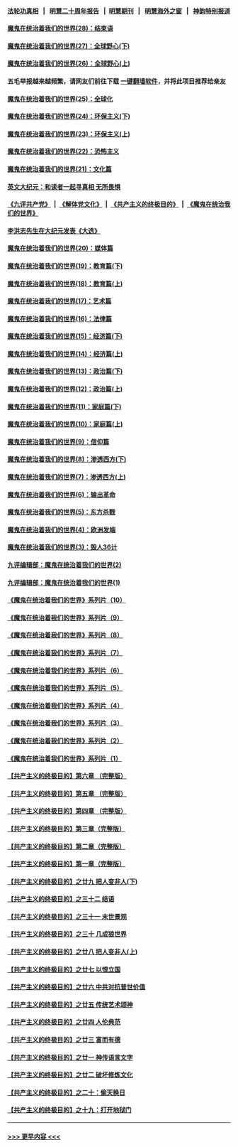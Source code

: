 #### [法轮功真相](https://github.com/gfw-breaker/truth/blob/master/README.md?t=0) &nbsp;&nbsp;|&nbsp;&nbsp; [明慧二十周年报告](https://github.com/gfw-breaker/mh-reports/blob/master/README.md?t=0) &nbsp;&nbsp;|&nbsp;&nbsp;[明慧期刊](https://github.com/gfw-breaker/mh-qikan) &nbsp;&nbsp;|&nbsp;&nbsp; [明慧海外之窗](https://github.com/gfw-breaker/mh-news/blob/master/README.md?t=0) &nbsp;&nbsp;|&nbsp;&nbsp; [神韵特别报道](https://github.com/gfw-breaker/mh-news/blob/master/shenyun.md?t=0)
#### [魔鬼在统治着我们的世界(28)：结束语](../pages/nsc422/n10936246.md?t=07101001) 
#### [魔鬼在统治着我们的世界(27)：全球野心(下)](../pages/nsc422/n10928319.md?t=07101001) 
#### [魔鬼在统治着我们的世界(26)：全球野心(上)](../pages/nsc422/n10900318.md?t=07101001) 
#### 五毛举报越来越频繁，请网友们前往下载 [一键翻墙软件](https://github.com/gfw-breaker/ssr-accounts)，并将此项目推荐给亲友
#### [魔鬼在统治着我们的世界(25)：全球化](../pages/nsc422/n10788205.md?t=07101001) 
#### [魔鬼在统治着我们的世界(24)：环保主义(下)](../pages/nsc422/n10695307.md?t=07101001) 
#### [魔鬼在统治着我们的世界(23)：环保主义(上)](../pages/nsc422/n10688613.md?t=07101001) 
#### [魔鬼在统治着我们的世界(22)：恐怖主义](../pages/nsc422/n10614727.md?t=07101001) 
#### [魔鬼在统治着我们的世界(21)：文化篇](../pages/nsc422/n10597706.md?t=07101001) 
#### [英文大纪元：和读者一起寻真相 无所畏惧](../pages/nsc422/n12542027.md?t=07101001) 
#### [《九评共产党》](https://github.com/begood0513/9ping.md/blob/master/README.md) &nbsp;|&nbsp; [《解体党文化》](../../../../jtdwh.md/blob/master/README.md)  &nbsp;|&nbsp; [《共产主义的终极目的》](../../../../gczydzjmd.md/blob/master/README.md) &nbsp;|&nbsp; [《魔鬼在统治我们的世界》](../../../../mgztzwmdsj.md/blob/master/README.md) 
#### [李洪志先生在大纪元发表《大选》](../pages/nsc422/n12534746.md?t=07101001) 
#### [魔鬼在统治着我们的世界(20)：媒体篇](../pages/nsc422/n10586579.md?t=07101001) 
#### [魔鬼在统治着我们的世界(19)：教育篇(下)](../pages/nsc422/n10564808.md?t=07101001) 
#### [魔鬼在统治着我们的世界(18)：教育篇(上)](../pages/nsc422/n10526970.md?t=07101001) 
#### [魔鬼在统治着我们的世界(17)：艺术篇](../pages/nsc422/n10499093.md?t=07101001) 
#### [魔鬼在统治着我们的世界(16)：法律篇](../pages/nsc422/n10485969.md?t=07101001) 
#### [魔鬼在统治着我们的世界(15)：经济篇(下)](../pages/nsc422/n10469975.md?t=07101001) 
#### [魔鬼在统治着我们的世界(14)：经济篇(上)](../pages/nsc422/n10457370.md?t=07101001) 
#### [魔鬼在统治着我们的世界(13)：政治篇(下)](../pages/nsc422/n10448270.md?t=07101001) 
#### [魔鬼在统治着我们的世界(12)：政治篇(上)](../pages/nsc422/n10444576.md?t=07101001) 
#### [魔鬼在统治着我们的世界(11)：家庭篇(下)](../pages/nsc422/n10440961.md?t=07101001) 
#### [魔鬼在统治着我们的世界(10)：家庭篇(上)](../pages/nsc422/n10435448.md?t=07101001) 
#### [魔鬼在统治着我们的世界(9)：信仰篇](../pages/nsc422/n10432159.md?t=07101001) 
#### [魔鬼在统治着我们的世界(8)：渗透西方(下)](../pages/nsc422/n10429603.md?t=07101001) 
#### [魔鬼在统治着我们的世界(7)：渗透西方(上)](../pages/nsc422/n10426013.md?t=07101001) 
#### [魔鬼在统治着我们的世界(6)：输出革命](../pages/nsc422/n10421536.md?t=07101001) 
#### [魔鬼在统治着我们的世界(5)：东方杀戮](../pages/nsc422/n10417707.md?t=07101001) 
#### [魔鬼在统治着我们的世界(4)：欧洲发端](../pages/nsc422/n10414890.md?t=07101001) 
#### [魔鬼在统治着我们的世界(3)：毁人36计](../pages/nsc422/n10411583.md?t=07101001) 
#### [九评编辑部：魔鬼在统治着我们的世界(2)](../pages/nsc422/n10410036.md?t=07101001) 
#### [九评编辑部：魔鬼在统治着我们的世界(1)](../pages/nsc422/n10406825.md?t=07101001) 
#### [《魔鬼在统治着我们的世界》系列片（10）](../pages/nsc422/n12292670.md?t=07101001) 
#### [《魔鬼在统治着我们的世界》系列片（9）](../pages/nsc422/n12290859.md?t=07101001) 
#### [《魔鬼在统治着我们的世界》系列片（8）](../pages/nsc422/n12287445.md?t=07101001) 
#### [《魔鬼在统治着我们的世界》系列片（7）](../pages/nsc422/n12283425.md?t=07101001) 
#### [《魔鬼在统治着我们的世界》系列片（6）](../pages/nsc422/n12282314.md?t=07101001) 
#### [《魔鬼在统治着我们的世界》系列片（5）](../pages/nsc422/n12281419.md?t=07101001) 
#### [《魔鬼在统治着我们的世界》系列片（4）](../pages/nsc422/n12274024.md?t=07101001) 
#### [《魔鬼在统治着我们的世界》系列片（3）](../pages/nsc422/n12271322.md?t=07101001) 
#### [《魔鬼在统治着我们的世界》系列片（2）](../pages/nsc422/n12269049.md?t=07101001) 
#### [《魔鬼在统治着我们的世界》系列片（1）](../pages/nsc422/n12267575.md?t=07101001) 
#### [【共产主义的终极目的】第六章 （完整版）](../pages/nsc422/n11428913.md?t=07101001) 
#### [【共产主义的终极目的】第五章 （完整版）](../pages/nsc422/n11428912.md?t=07101001) 
#### [【共产主义的终极目的】第四章 （完整版）](../pages/nsc422/n11428907.md?t=07101001) 
#### [【共产主义的终极目的】第三章（完整版）](../pages/nsc422/n11428848.md?t=07101001) 
#### [【共产主义的终极目的】第二章（完整版）](../pages/nsc422/n11428831.md?t=07101001) 
#### [【共产主义的终极目的】第一章（完整版）](../pages/nsc422/n11417651.md?t=07101001) 
#### [【共产主义的终极目的】之廿九 把人变非人(下)](../pages/nsc422/n11344140.md?t=07101001) 
#### [【共产主义的终极目的】之三十二 结语](../pages/nsc422/n11360535.md?t=07101001) 
#### [【共产主义的终极目的】之三十一 末世景观](../pages/nsc422/n11351129.md?t=07101001) 
#### [【共产主义的终极目的】之三十 几成狼世界](../pages/nsc422/n11348280.md?t=07101001) 
#### [【共产主义的终极目的】之廿八 把人变非人(上)](../pages/nsc422/n11340492.md?t=07101001) 
#### [【共产主义的终极目的】之廿七 以恨立国](../pages/nsc422/n11336944.md?t=07101001) 
#### [【共产主义的终极目的】之廿六 中共对抗普世价值](../pages/nsc422/n11324785.md?t=07101001) 
#### [【共产主义的终极目的】之廿五 传统艺术颂神](../pages/nsc422/n11296396.md?t=07101001) 
#### [【共产主义的终极目的】之廿四 人伦典范](../pages/nsc422/n11296397.md?t=07101001) 
#### [【共产主义的终极目的】之廿三 富而有德](../pages/nsc422/n11283598.md?t=07101001) 
#### [【共产主义的终极目的】之廿一 神传语言文字](../pages/nsc422/n11263265.md?t=07101001) 
#### [【共产主义的终极目的】之廿二 破坏修炼文化](../pages/nsc422/n11245728.md?t=07101001) 
#### [【共产主义的终极目的】之二十：偷天换日](../pages/nsc422/n11238846.md?t=07101001) 
#### [【共产主义的终极目的】之十九：打开地狱门](../pages/nsc422/n11206376.md?t=07101001) 

----
#### [ >>> 更早内容 <<< ](../indexes/nsc422-earlier.md)
